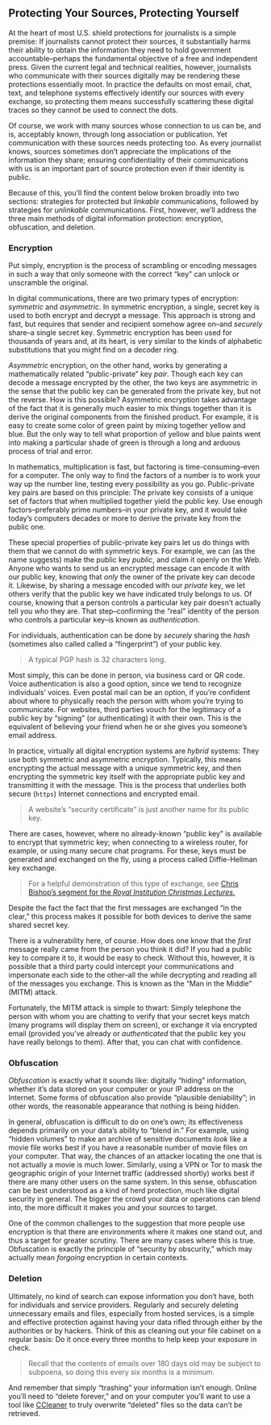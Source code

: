 Protecting Your Sources, Protecting Yourself
--------------------------------------------

At the heart of most U.S. shield protections for journalists is a simple
premise: If journalists cannot protect their sources, it substantially
harms their ability to obtain the information they need to hold
government accountable–perhaps the fundamental objective of a free and
independent press. Given the current legal and technical realities,
however, journalists who communicate with their sources digitally may be
rendering these protections essentially moot. In practice the defaults
on most email, chat, text, and telephone systems effectively identify
our sources with every exchange, so protecting them means successfully
scattering these digital traces so they cannot be used to connect the
dots.

Of course, we work with many sources whose connection to us can be, and
is, acceptably known, through long association or publication. Yet
communication with these sources needs protecting too. As every
journalist knows, sources sometimes don’t appreciate the implications of
the information they share; ensuring confidentiality of their
communications with us is an important part of source protection even if
their identity is public.

Because of this, you’ll find the content below broken broadly into two
sections: strategies for protected but *linkable* communications,
followed by strategies for *unlinkable* communications. First, however,
we’ll address the three main methods of digital information protection:
encryption, obfuscation, and deletion.

### Encryption

Put simply, encryption is the process of scrambling or encoding messages
in such a way that only someone with the correct “key” can unlock or
unscramble the original.

In digital communications, there are two primary types of encryption:
*symmetric* and *asymmetric*. In symmetric encryption, a single, secret
key is used to both encrypt and decrypt a message. This approach is
strong and fast, but requires that sender and recipient somehow agree
on–and *securely* share–a single secret key. Symmetric encryption has
been used for thousands of years and, at its heart, is very similar to
the kinds of alphabetic substitutions that you might find on a decoder
ring.

*Asymmetric* encryption, on the other hand, works by generating a
mathematically related “public-private” key *pair*. Though each key can
decode a message encrypted by the other, the two keys are asymmetric in
the sense that the public key can be generated from the private key, but
not the reverse. How is this possible? Asymmetric encryption takes
advantage of the fact that it is generally much easier to mix things
together than it is derive the original components from the finished
product. For example, it is easy to create some color of green paint by
mixing together yellow and blue. But the only way to tell what
proportion of yellow and blue paints went into making a particular shade
of green is through a long and arduous process of trial and error.

In mathematics, multiplication is fast, but factoring is
time-consuming–even for a computer. The only way to find the factors of
a number is to work your way up the number line, testing every
possibility as you go. Public-private key pairs are based on this
principle: The private key consists of a unique set of factors that when
multiplied together yield the public key. Use enough factors–preferably
prime numbers–in your private key, and it would take today’s computers
decades or more to derive the private key from the public one.

These special properties of public-private key pairs let us do things
with them that we cannot do with symmetric keys. For example, we can (as
the name suggests) make the public key *public*, and claim it openly on
the Web. Anyone who wants to send us an encrypted message can encode it
with our public key, knowing that *only* the owner of the private key
can decode it. Likewise, by sharing a message encoded with our *private*
key, we let others verify that the public key we have indicated truly
belongs to us. Of course, knowing that a person controls a particular
key pair doesn’t actually tell you *who* they are. That step–confirming
the “real” identity of the person who controls a particular key–is known
as *authentication*.

For individuals, authentication can be done by *securely* sharing the
*hash* (sometimes also called called a “fingerprint”) of your public
key.

> A typical PGP hash is 32 characters long.

Most simply, this can be done in person, via business card or QR code.
Voice authentication is also a good option, since we tend to recognize
individuals’ voices. Even postal mail can be an option, if you’re
confident about where to physically reach the person with whom you’re
trying to communicate. For websites, third parties vouch for the
legitimacy of a public key by “signing” (or authenticating) it with
their own. This is the equivalent of believing your friend when he or
she gives you someone’s email address.

In practice, virtually all digital encryption systems are *hybrid*
systems: They use both symmetric and asymmetric encryption. Typically,
this means encrypting the actual message with a unique symmetric key,
and then encrypting the symmetric key itself with the appropriate public
key and transmitting it with the message. This is the process that
underlies both secure (`https`) Internet connections and encrypted email.

> A website’s “security certificate” is just another name for its public
> key.


There are cases, however, where no already-known “public key” is
available to encrypt that symmetric key; when connecting to a wireless
router, for example, or using many secure chat programs. For these, keys
must be generated and exchanged on the fly, using a process called
Diffie-Hellman key exchange.

> For a helpful demonstration of this type of exchange, see [Chris
> Bishop’s segment for the *Royal Institution Christmas
> Lectures.*](http://www.youtube.com/watch?v=U62S8SchxX4)

Despite the fact the fact that the first messages are exchanged “in the
clear,” this process makes it possible for both devices to derive the
same shared secret key.

There is a vulnerability here, of course. How does one know that the
*first* message really came from the person you think it did? If you had
a public key to compare it to, it would be easy to check. Without this,
however, it is possible that a third party could intercept your
communications and impersonate each side to the other–all the while
decrypting and reading all of the messages you exchange. This is known
as the “Man in the Middle” (MITM) attack.

Fortunately, the MITM attack is simple to thwart: Simply telephone the
person with whom you are chatting to verify that your secret keys match
(many programs will display them on screen), or exchange it via
encrypted email (provided you’ve already or *authenticated* that the
public key you have really belongs to them). After that, you can chat
with confidence.

### Obfuscation

*Obfuscation* is exactly what it sounds like: digitally “hiding”
information, whether it’s data stored on your computer or your IP
address on the Internet. Some forms of obfuscation also provide
“plausible deniability”; in other words, the reasonable appearance that
nothing is being hidden.

In general, obfuscation is difficult to do on one’s own; its
effectiveness depends primarily on your data’s ability to “blend in.”
For example, using “hidden volumes” to make an archive of sensitive
documents *look* like a movie file works best if you have a reasonable
number of movie files on your computer. That way, the chances of an
attacker locating the one that is not actually a movie is much lower.
Similarly, using a VPN or Tor to mask the geographic origin of your
Internet traffic (addressed shortly) works best if there are many other
users on the same system. In this sense, obfuscation can be best
understood as a kind of herd protection, much like digital security in
general. The bigger the crowd your data or operations can blend into,
the more difficult it makes you and your sources to target.

One of the common challenges to the suggestion that more people use
encryption is that there are environments where it makes one stand out,
and thus a target for greater scrutiny. There are many cases where this
is true. Obfuscation is exactly the principle of “security by
obscurity,” which may actually mean *forgoing* encryption in certain
contexts.

### Deletion

Ultimately, no kind of search can expose information you don’t have,
both for individuals and service providers. Regularly and securely
deleting unnecessary emails and files, especially from hosted services,
is a simple and effective protection against having your data rifled
through either by the authorities or by hackers. Think of this as
cleaning out your file cabinet on a regular basis: Do it once every
three months to help keep your exposure in check.

> Recall that the contents of emails over 180 days old may be subject to
> subpoena, so doing this every six months is a minimum.

And remember that simply “trashing” your information isn’t enough.
Online you’ll need to “delete forever,” and on your computer you’ll want
to use a tool like [CCleaner](http://ccleaner.en.softonic.com/) to truly overwrite
“deleted” files so the data can’t be retrieved.